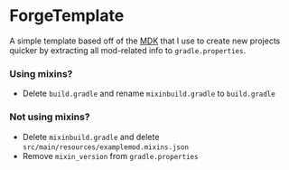 # ForgeTemplate

A simple template based off of the [MDK](https://github.com/MinecraftForge/MinecraftForge/tree/1.16.x/mdk) that I use to create new projects quicker by extracting all mod-related info to `gradle.properties`.

### Using mixins?
* Delete `build.gradle` and rename `mixinbuild.gradle` to `build.gradle`

### Not using mixins?
* Delete `mixinbuild.gradle` and delete `src/main/resources/examplemod.mixins.json`
* Remove `mixin_version` from `gradle.properties`